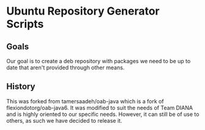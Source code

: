 # Ubuntu Repository Generator Scripts

## Goals

Our goal is to create a deb repository with packages we need to be up to date that aren't provided through other means.


## History

This was forked from tamersaadeh/oab-java which is a fork of flexiondotorg/oab-java6. It was modified to suit the needs of Team DIANA and is highly oriented to our specific needs. However, it can still be of use to others, as such we have decided to release it.
